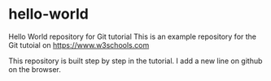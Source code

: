 # hello-world
Hello World repository for Git tutorial
This is an example repository for the Git tutoial on https://www.w3schools.com

This repository is built step by step in the tutorial.
I add a new line on github on the browser.
